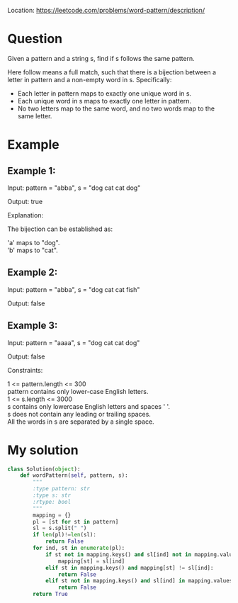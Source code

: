 Location: https://leetcode.com/problems/word-pattern/description/
# Question
Given a pattern and a string s, find if s follows the same pattern.

Here follow means a full match, such that there is a bijection between a letter in pattern and a non-empty word in s. Specifically:

- Each letter in pattern maps to exactly one unique word in s.
- Each unique word in s maps to exactly one letter in pattern.
- No two letters map to the same word, and no two words map to the same letter.
# Example

## Example 1:

Input: pattern = "abba", s = "dog cat cat dog"

Output: true

Explanation:

The bijection can be established as:

'a' maps to "dog".\
'b' maps to "cat".
## Example 2:

Input: pattern = "abba", s = "dog cat cat fish"

Output: false

## Example 3:

Input: pattern = "aaaa", s = "dog cat cat dog"

Output: false
 

Constraints:

1 <= pattern.length <= 300\
pattern contains only lower-case English letters.\
1 <= s.length <= 3000\
s contains only lowercase English letters and spaces ' '.\
s does not contain any leading or trailing spaces.\
All the words in s are separated by a single space.
 

# My solution 
```python
class Solution(object):
    def wordPattern(self, pattern, s):
        """
        :type pattern: str
        :type s: str
        :rtype: bool
        """
        mapping = {}
        pl = [st for st in pattern]
        sl = s.split(" ")
        if len(pl)!=len(sl):
            return False
        for ind, st in enumerate(pl):
            if st not in mapping.keys() and sl[ind] not in mapping.values():
                mapping[st] = sl[ind]
            elif st in mapping.keys() and mapping[st] != sl[ind]:
                return False
            elif st not in mapping.keys() and sl[ind] in mapping.values():
                return False
        return True
        
```

